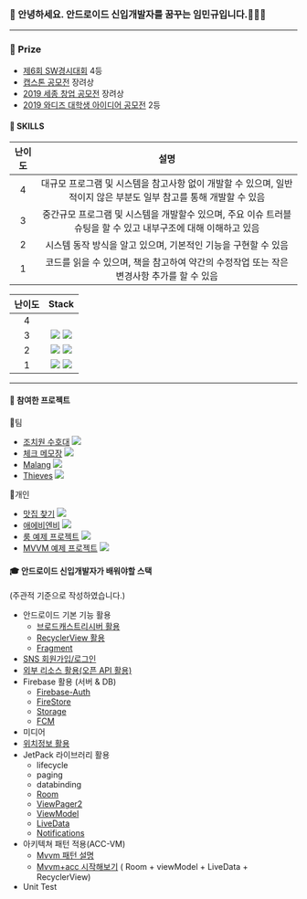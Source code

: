 ### 👋 안녕하세요. 안드로이드 신입개발자를 꿈꾸는 임민규입니다.🌱🌱🌱
***
### :crown: Prize
+ [제6회 SW경시대회](https://www.swuniv.kr/notice/?q=YToyOntzOjEyOiJrZXl3b3JkX3R5cGUiO3M6MzoiYWxsIjtzOjQ6InBhZ2UiO2k6NTM7fQ%3D%3D&bmode=view&idx=2647453&t=board) 4등
+ [캡스톤 공모전](https://github.com/tnvnfdla1214/VR-Game/blob/master/README.md) 장려상
+ [2019 세종 창업 공모전](https://www.wevity.com/index_university.php?c=find&s=_university&gbn=viewok&gp=57&ix=36940) 장려상
+ [2019 와디즈 대학생 아이디어 공모전](https://www.venturesquare.net/789592) 2등

####  💪 SKILLS
| 난이도 | 설명 |
|:------:|:------:|
| 4 |대규모 프로그램 및 시스템을 참고사항 없이 개발할 수 있으며, 일반적이지 않은 부분도 일부 참고를 통해 개발할 수 있음|
| 3 |중간규모 프로그램 및 시스템을 개발할수 있으며, 주요 이슈 트러블슈팅을 할 수 있고 내부구조에 대해 이해하고 있음|
| 2 |시스템 동작 방식을 알고 있으며, 기본적인 기능을 구현할 수 있음|
| 1 |코드를 읽을 수 있으며, 책을 참고하여 약간의 수정작업 또는 작은 변경사항 추가를 할 수 있음|

| 난이도 | Stack |
|:------:|:------:|
| 4 | |
| 3 |<img src="https://img.shields.io/badge/android -3DDC84?style=for-the-badge&logo=android&logoColor=white"> <img src="https://img.shields.io/badge/JAVA-007396?style=for-the-badge&logo=java&logoColor=white">|
| 2 |<img src="https://img.shields.io/badge/Firebase -FFCA28?style=for-the-badge&logo=Firebase&logoColor=white"> <img src="https://img.shields.io/badge/Kotlin-0095D5?style=for-the-badge&logo=Kotlin&logoColor=white">|
| 1 |<img src="https://img.shields.io/badge/Unity-000000?style=for-the-badge&logo=Unity&logoColor=white"> <img src="https://img.shields.io/badge/Spring-6DB33F?style=for-the-badge&logo=Spring&logoColor=white">|

***
#### :necktie: 참여한 프로젝트

:elephant:팀
+ [조치원 수호대](https://github.com/tnvnfdla1214/homemade_guardian) <img src="https://img.shields.io/badge/android -3DDC84?style=for-the-badge&logo=android&logoColor=white">
+ [체크 메모장](https://github.com/tnvnfdla1214/CheckAlarmList) <img src="https://img.shields.io/badge/android -3DDC84?style=for-the-badge&logo=android&logoColor=white">
+ [Malang](https://github.com/tnvnfdla1214/Malang) <img src="https://img.shields.io/badge/android -3DDC84?style=for-the-badge&logo=android&logoColor=white">
+ [Thieves](https://github.com/tnvnfdla1214/VR-Game/blob/master/README.md) <img src="https://img.shields.io/badge/Unity-000000?style=for-the-badge&logo=Unity&logoColor=white">

:penguin:개인
+ [맛집 찾기](https://github.com/tnvnfdla1214/restaurant) <img src="https://img.shields.io/badge/Spring-6DB33F?style=for-the-badge&logo=Spring&logoColor=white">
+ [애에비엔비](https://github.com/tnvnfdla1214/Airbnb_project) <img src="https://img.shields.io/badge/android -3DDC84?style=for-the-badge&logo=android&logoColor=white">
+ [룸 예제 프로젝트](https://github.com/tnvnfdla1214/Room_Example) <img src="https://img.shields.io/badge/android -3DDC84?style=for-the-badge&logo=android&logoColor=white">
+ [MVVM 예제 프로젝트](https://github.com/tnvnfdla1214/MvvmExample) <img src="https://img.shields.io/badge/android -3DDC84?style=for-the-badge&logo=android&logoColor=white">

#### :mortar_board: 안드로이드 신입개발자가 배워야할 스택
(주관적 기준으로 작성하였습니다.)
+ 안드로이드 기본 기능 활용
  + [브로드캐스트리시버 활용](https://github.com/tnvnfdla1214/BroadcastReceiver)
  + [RecyclerView 활용](https://github.com/tnvnfdla1214/Recyclerview)
  + [Fragment](https://github.com/tnvnfdla1214/Fragment)
+ [SNS 회원가입/로그인](https://github.com/tnvnfdla1214/SNS_Login)
+ [외부 리소스 활용(오픈 API 활용)](https://github.com/tnvnfdla1214/Airbnb_project)
+ Firebase 활용 (서버 & DB)
  + [Firebase-Auth](https://github.com/tnvnfdla1214/SNS_Login)
  + [FireStore](https://github.com/tnvnfdla1214/FireStore/blob/main/README.md) 
  + [Storage](https://github.com/tnvnfdla1214/FireStore/blob/main/README.md)
  + [FCM](https://github.com/tnvnfdla1214/BroadcastReceiver)
+ 미디어
+ [위치정보 활용](https://github.com/tnvnfdla1214/Airbnb_project)
+ JetPack 라이브러리 활용
  + lifecycle
  + paging
  + databinding
  + [Room](https://github.com/tnvnfdla1214/Room_Example)
  + [ViewPager2](https://github.com/tnvnfdla1214/Airbnb_project)
  + [ViewModel](https://github.com/tnvnfdla1214/MvvmExample)
  + [LiveData](https://github.com/tnvnfdla1214/MvvmExample)
  + [Notifications](https://github.com/tnvnfdla1214/BroadcastReceiver)
+ 아키텍쳐 패턴 적용(ACC-VM)
  + [Mvvm 패턴 설명](https://github.com/tnvnfdla1214/tnvnfdla1214-Mvvm-patten-Infomation)
  + [Mvvm+acc 시작해보기](https://github.com/tnvnfdla1214/MvvmExample) ( Room + viewModel + LiveData + RecyclerView)
+ Unit Test


